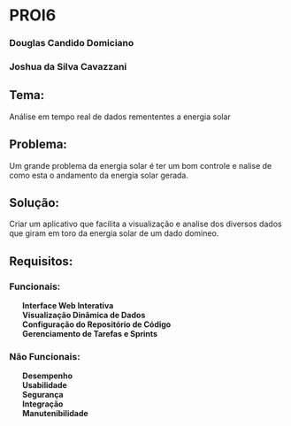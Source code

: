 # PROI6
<h3>Douglas Candido Domiciano</h3>
<h3>Joshua da Silva Cavazzani</h3>

<h2>Tema:</h2>
<p>Análise em tempo real de dados remententes a energia solar</p>

<h2>Problema:</h2>
<p>Um grande problema da energia solar é ter um bom controle e nalise de como esta o andamento da energia solar gerada.</p>

<h2>Solução:</h2>
<p>Criar um aplicativo que facilita a visualização e analise dos diversos dados que giram em toro da energia solar de um dado domineo.</p>

<h2>Requisitos:</h2>

<h3>Funcionais:</h3>

<ul>
    <p>
        <b>Interface Web Interativa</b><br>
        <b>Visualização Dinãmica de Dados</b><br>
        <b>Configuração do Repositório de Código</b><br>
        <b>Gerenciamento de Tarefas e Sprints</b><br>
    </p>
</ul>

<h3>Não Funcionais:</h3>

<ul>
    <p>
        <b>Desempenho</b><br>
        <b>Usabilidade</b><br>
        <b>Segurança</b><br>
        <b>Integração</b><br>
        <b>Manutenibilidade</b><br>
    </p>
</ul>

